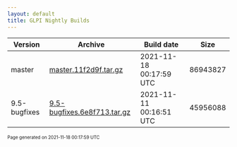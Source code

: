 ```yaml
---
layout: default
title: GLPI Nightly Builds
---
```


Version|Archive|Build date|Size
---|---|---|---
master|[master.11f2d9f.tar.gz](master.11f2d9f.tar.gz)|2021-11-18 00:17:59 UTC|86943827
9.5-bugfixes|[9.5-bugfixes.6e8f713.tar.gz](9.5-bugfixes.6e8f713.tar.gz)|2021-11-11 00:16:51 UTC|45956088

<font size="1">Page generated on 2021-11-18 00:17:59 UTC</font>
